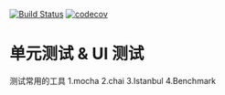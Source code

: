 [![Build Status](https://travis-ci.org/JarvisArt/testing.svg?branch=master)](https://travis-ci.org/JarvisArt/testing)
[![codecov](https://codecov.io/gh/JarvisArt/testing/branch/master/graph/badge.svg)](https://codecov.io/gh/JarvisArt/testing)

# 单元测试 & UI 测试
测试常用的工具 1.mocha 2.chai 3.Istanbul 4.Benchmark
